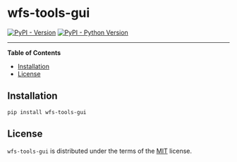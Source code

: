 # wfs-tools-gui

[![PyPI - Version](https://img.shields.io/pypi/v/wfs-tools-gui.svg)](https://pypi.org/project/wfs-tools-gui)
[![PyPI - Python Version](https://img.shields.io/pypi/pyversions/wfs-tools-gui.svg)](https://pypi.org/project/wfs-tools-gui)

-----

**Table of Contents**

- [Installation](#installation)
- [License](#license)

## Installation

```console
pip install wfs-tools-gui
```

## License

`wfs-tools-gui` is distributed under the terms of the [MIT](https://spdx.org/licenses/MIT.html) license.
